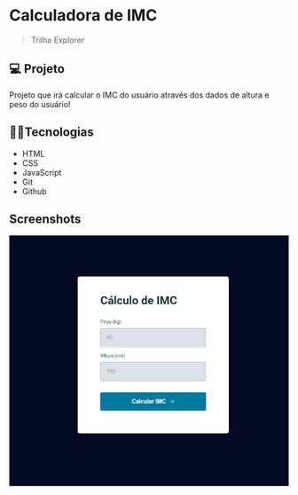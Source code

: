 
# Calculadora de IMC

> Trilha Explorer

## 💻 Projeto

Projeto que irá calcular o IMC do usuário através dos dados de altura e peso do usuário!


## 🧑‍💻Tecnologias 

- HTML
- CSS
- JavaScript
- Git
- Github


## Screenshots

![preview](./assets/preview.png)

